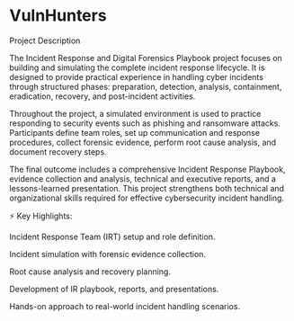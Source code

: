 # VulnHunters
Project Description

The Incident Response and Digital Forensics Playbook project focuses on building and simulating the complete incident response lifecycle. It is designed to provide practical experience in handling cyber incidents through structured phases: preparation, detection, analysis, containment, eradication, recovery, and post-incident activities.

Throughout the project, a simulated environment is used to practice responding to security events such as phishing and ransomware attacks. Participants define team roles, set up communication and response procedures, collect forensic evidence, perform root cause analysis, and document recovery steps.

The final outcome includes a comprehensive Incident Response Playbook, evidence collection and analysis, technical and executive reports, and a lessons-learned presentation. This project strengthens both technical and organizational skills required for effective cybersecurity incident handling.

⚡ Key Highlights:

Incident Response Team (IRT) setup and role definition.

Incident simulation with forensic evidence collection.

Root cause analysis and recovery planning.

Development of IR playbook, reports, and presentations.

Hands-on approach to real-world incident handling scenarios.
